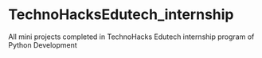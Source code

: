 # TechnoHacksEdutech_internship
All mini projects completed in TechnoHacks Edutech internship program of Python Development
